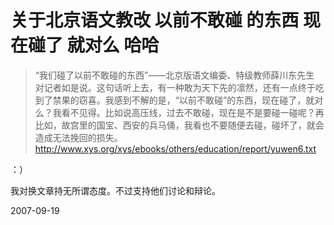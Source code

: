 # 关于北京语文教改 以前不敢碰 的东西 现在碰了 就对么 哈哈

> “我们碰了以前不敢碰的东西”——北京版语文编委、特级教师薛川东先生
对记者如是说。这句话听上去，有一种敢为天下先的凛然，还有一点终于吃到了禁果的窃喜。我感到不解的是，“以前不敢碰”的东西，现在碰了，就对么？我看不见得。比如说高压线，过去不敢碰，现在是不是要碰一碰呢？再比如，故宫里的国宝、西安的兵马俑，我看也不要随便去碰，碰坏了，就会造成无法挽回的损失。
>  http://www.xys.org/xys/ebooks/others/education/report/yuwen6.txt

：）

我对换文章持无所谓态度。不过支持他们讨论和辩论。


2007-09-19